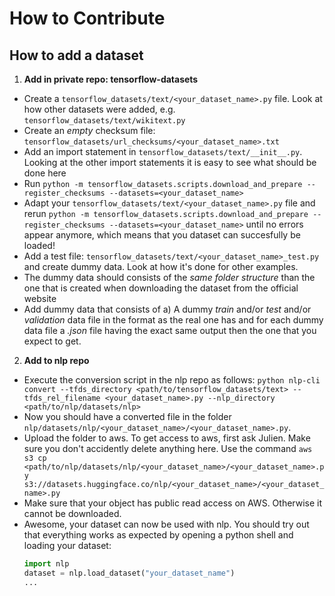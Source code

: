 # How to Contribute

## How to add a dataset

1. **Add in private repo: tensorflow-datasets**
  - Create a `tensorflow_datasets/text/<your_dataset_name>.py` file. Look at how other datasets were added, e.g. `tensorflow_datasets/text/wikitext.py`
  - Create an *empty* checksum file: `tensorflow_datasets/url_checksums/<your_dataset_name>.txt`
  - Add an import statement in `tensorflow_datasets/text/__init__.py`. Looking at the other import statements it is easy to see what should be done here
  - Run `python -m tensorflow_datasets.scripts.download_and_prepare --register_checksums --datasets=<your_dataset_name>`
  - Adapt your `tensorflow_datasets/text/<your_dataset_name>.py` file and rerun `python -m tensorflow_datasets.scripts.download_and_prepare --register_checksums --datasets=<your_dataset_name>` until no errors appear anymore, which means that you dataset can succesfully be loaded!
  - Add a test file: `tensorflow_datasets/text/<your_dataset_name>_test.py` and create dummy data. Look at how it's done for other examples.
  - The dummy data should consists of the *same folder structure* than the one that is created when downloading the dataset from the official website
  - Add dummy data that consists of a) A dummy *train* and/or *test* and/or *validation* data file in the format as the real one has and for each dummy data file a *.json* file having the exact same output then the one that you expect to get.
  
2. **Add to nlp repo**
  - Execute the conversion script in the nlp repo as follows: `python nlp-cli convert --tfds_directory <path/to/tensorflow_datasets/text> --tfds_rel_filename <your_dataset_name>.py --nlp_directory <path/to/nlp/datasets/nlp>`
  - Now you should have a converted file in the folder `nlp/datasets/nlp/<your_dataset_name>/<your_dataset_name>.py`.
  - Upload the folder to aws. To get access to aws, first ask Julien. Make sure you don't accidently delete anything here. Use the command `aws s3 cp <path/to/nlp/datasets/nlp/<your_dataset_name>/<your_dataset_name>.py s3://datasets.huggingface.co/nlp/<your_dataset_name>/<your_dataset_name>.py`
  - Make sure that your object has public read access on AWS. Otherwise it cannot be downloaded.
  - Awesome, your dataset can now be used with nlp. You should try out that everything works as expected by opening a python shell and loading your dataset: 
     ```python 
     import nlp
     dataset = nlp.load_dataset("your_dataset_name")
     ...
     ```
